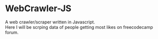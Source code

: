 # WebCrawler-JS

A web crawler/scraper written in Javascript.<br/>
Here I will be scrping data of people getting most likes on freecodecamp forum.

